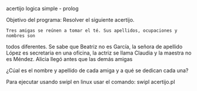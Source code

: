 acertijo logica simple - prolog

Objetivo del programa: Resolver el siguiente acertijo.

    Tres amigas se reúnen a tomar el té. Sus apellidos, ocupaciones y nombres son
todos diferentes. Se sabe que Beatriz no es García, la señora de apellido López es
secretaria en una oficina, la actriz se llama Claudia y la maestra no es Méndez.
Alicia llegó antes que las demás amigas 

¿Cúal es el nombre y apellido de cada amiga y a qué se dedican cada una?

Para ejecutar usando swipl en linux usar el comando:
    swipl acertijo.pl